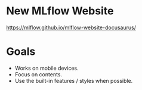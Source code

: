 # New MLflow Website

https://mlflow.github.io/mlflow-website-docusaurus/

# Goals

- Works on mobile devices.
- Focus on contents.
- Use the built-in features / styles when possible.
